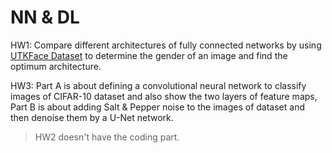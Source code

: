 # NN & DL

HW1: Compare different architectures of fully connected networks by using [UTKFace Dataset](https://susanqq.github.io/UTKFace/) to determine the gender of an image and find the optimum architecture.

HW3: Part A is about defining a convolutional neural network to classify images of CIFAR-10 dataset and also show the two layers of feature maps, Part B is about adding Salt & Pepper noise to the images of dataset and then denoise them by a U-Net network.

> HW2 doesn't have the coding part.
